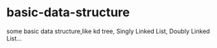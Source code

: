 # basic-data-structure
some basic data structure,like kd tree, Singly Linked List, Doubly Linked List...